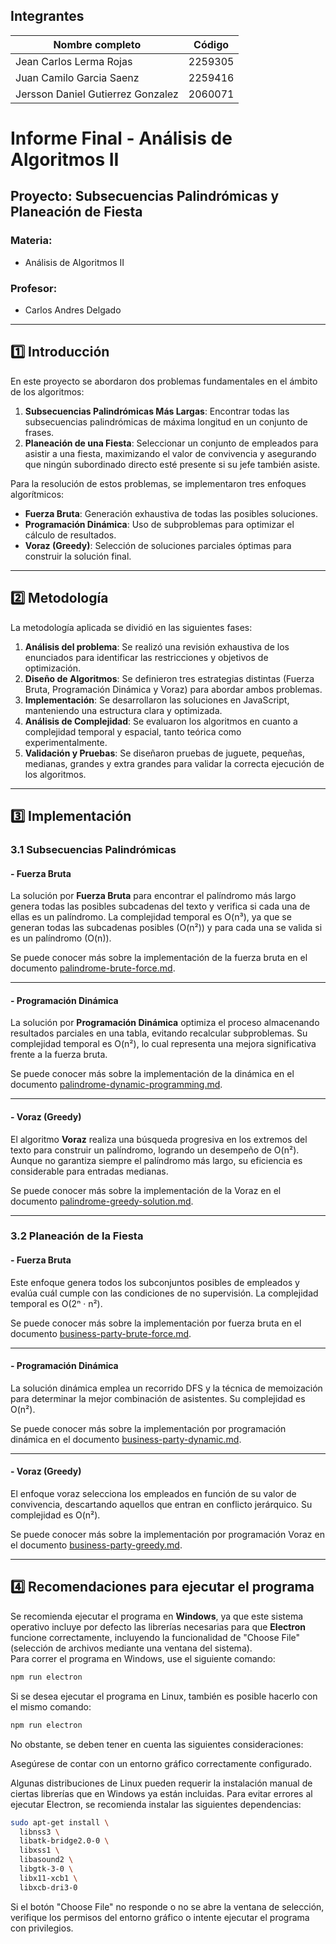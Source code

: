 ## Integrantes

Nombre completo | Código  
--- | ---  
Jean Carlos Lerma Rojas | 2259305  
Juan Camilo Garcia Saenz | 2259416  
Jersson Daniel Gutierrez Gonzalez | 2060071  

# Informe Final - Análisis de Algoritmos II

## Proyecto: Subsecuencias Palindrómicas y Planeación de Fiesta

### Materia:

* Análisis de Algoritmos II

### Profesor:

* Carlos Andres Delgado

---

## 1️⃣ Introducción

En este proyecto se abordaron dos problemas fundamentales en el ámbito de los algoritmos:

1. **Subsecuencias Palindrómicas Más Largas**: Encontrar todas las subsecuencias palindrómicas de máxima longitud en un conjunto de frases.  
2. **Planeación de una Fiesta**: Seleccionar un conjunto de empleados para asistir a una fiesta, maximizando el valor de convivencia y asegurando que ningún subordinado directo esté presente si su jefe también asiste.

Para la resolución de estos problemas, se implementaron tres enfoques algorítmicos:

* **Fuerza Bruta**: Generación exhaustiva de todas las posibles soluciones.  
* **Programación Dinámica**: Uso de subproblemas para optimizar el cálculo de resultados.  
* **Voraz (Greedy)**: Selección de soluciones parciales óptimas para construir la solución final.

---

## 2️⃣ Metodología

La metodología aplicada se dividió en las siguientes fases:

1. **Análisis del problema**: Se realizó una revisión exhaustiva de los enunciados para identificar las restricciones y objetivos de optimización.  
2. **Diseño de Algoritmos**: Se definieron tres estrategias distintas (Fuerza Bruta, Programación Dinámica y Voraz) para abordar ambos problemas.  
3. **Implementación**: Se desarrollaron las soluciones en JavaScript, manteniendo una estructura clara y optimizada.  
4. **Análisis de Complejidad**: Se evaluaron los algoritmos en cuanto a complejidad temporal y espacial, tanto teórica como experimentalmente.  
5. **Validación y Pruebas**: Se diseñaron pruebas de juguete, pequeñas, medianas, grandes y extra grandes para validar la correcta ejecución de los algoritmos.

---

## 3️⃣ Implementación

### 3.1 Subsecuencias Palindrómicas

#### - Fuerza Bruta

La solución por **Fuerza Bruta** para encontrar el palíndromo más largo genera todas las posibles subcadenas del texto y verifica si cada una de ellas es un palíndromo. La complejidad temporal es O(n³), ya que se generan todas las subcadenas posibles (O(n²)) y para cada una se valida si es un palíndromo (O(n)).

Se puede conocer más sobre la implementación de la fuerza bruta en el documento [palindrome-brute-force.md](./docs/palindrome-brute-force.md).

---

#### - Programación Dinámica

La solución por **Programación Dinámica** optimiza el proceso almacenando resultados parciales en una tabla, evitando recalcular subproblemas. Su complejidad temporal es O(n²), lo cual representa una mejora significativa frente a la fuerza bruta.

Se puede conocer más sobre la implementación de la dinámica en el documento [palindrome-dynamic-programming.md](./docs/palindrome-dynamic-programming.md).

---

#### - Voraz (Greedy)

El algoritmo **Voraz** realiza una búsqueda progresiva en los extremos del texto para construir un palíndromo, logrando un desempeño de O(n²). Aunque no garantiza siempre el palíndromo más largo, su eficiencia es considerable para entradas medianas.

Se puede conocer más sobre la implementación de la Voraz en el documento [palindrome-greedy-solution.md](./docs/palindrome-greedy-solution.md).

---

### 3.2 Planeación de la Fiesta

#### - Fuerza Bruta

Este enfoque genera todos los subconjuntos posibles de empleados y evalúa cuál cumple con las condiciones de no supervisión. La complejidad temporal es O(2ⁿ · n²).

Se puede conocer más sobre la implementación por fuerza bruta en el documento [business-party-brute-force.md](./docs/business-party-brute-force.md).

---

#### - Programación Dinámica

La solución dinámica emplea un recorrido DFS y la técnica de memoización para determinar la mejor combinación de asistentes. Su complejidad es O(n²).

Se puede conocer más sobre la implementación por programación dinámica en el documento [business-party-dynamic.md](./docs/business-party-dynamic.md).

---

#### - Voraz (Greedy)

El enfoque voraz selecciona los empleados en función de su valor de convivencia, descartando aquellos que entran en conflicto jerárquico. Su complejidad es O(n²).

Se puede conocer más sobre la implementación por programación Voraz en el documento [business-party-greedy.md](./docs/business-party-greedy.md).

---

## 4️⃣ Recomendaciones para ejecutar el programa

Se recomienda ejecutar el programa en **Windows**, ya que este sistema operativo incluye por defecto las librerías necesarias para que **Electron** funcione correctamente, incluyendo la funcionalidad de "Choose File" (selección de archivos mediante una ventana del sistema).  
Para correr el programa en Windows, use el siguiente comando:

```bash
npm run electron
```
Si se desea ejecutar el programa en Linux, también es posible hacerlo con el mismo comando:

```bash
npm run electron
```
No obstante, se deben tener en cuenta las siguientes consideraciones:

Asegúrese de contar con un entorno gráfico correctamente configurado.

Algunas distribuciones de Linux pueden requerir la instalación manual de ciertas librerías que en Windows ya están incluidas. Para evitar errores al ejecutar Electron, se recomienda instalar las siguientes dependencias:

```bash
sudo apt-get install \
  libnss3 \
  libatk-bridge2.0-0 \
  libxss1 \
  libasound2 \
  libgtk-3-0 \
  libx11-xcb1 \
  libxcb-dri3-0
```

Si el botón "Choose File" no responde o no se abre la ventana de selección, verifique los permisos del entorno gráfico o intente ejecutar el programa con privilegios.

